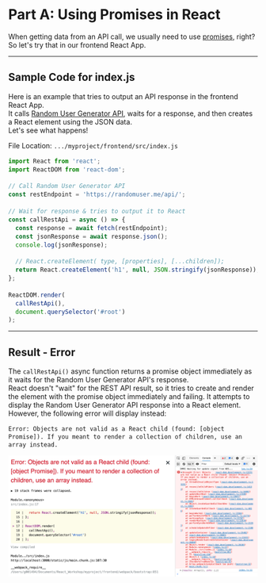 # Part A: Using Promises in React

When getting data from an API call, we usually need to use [promises](https://developer.mozilla.org/en-US/docs/Web/JavaScript/Guide/Using_promises), right?  
So let's try that in our frontend React App.

---

## Sample Code for index.js
Here is an example that tries to output an API response in the frontend React App.  
It calls [Random User Generator API](https://randomuser.me/api/), waits for a response, and then creates a React element using the JSON data.  
Let's see what happens!  

File Location: `.../myproject/frontend/src/index.js`

```jsx
import React from 'react';
import ReactDOM from 'react-dom';

// Call Random User Generator API
const restEndpoint = 'https://randomuser.me/api/';

// Wait for response & tries to output it to React
const callRestApi = async () => {
  const response = await fetch(restEndpoint);
  const jsonResponse = await response.json();
  console.log(jsonResponse);

  // React.createElement( type, [properties], [...children]);
  return React.createElement('h1', null, JSON.stringify(jsonResponse));
};

ReactDOM.render(
  callRestApi(),
  document.querySelector('#root')
);
```

---

## Result - Error

The `callRestApi()` async function returns a promise object immediately as it waits for the Random User Generator API's response.  
React doesn't "wait" for the REST API result, so it tries to create and render the element with the promise object immediately and failing.
It attempts to display the Random User Generator API response into a React element.  
However, the following error will display instead:

```text
Error: Objects are not valid as a React child (found: [object Promise]). If you meant to render a collection of children, use an array instead.
```

![Promise_Error.png - Kintone_React_Workshop - v2.1](https://github.com/ahandsel/Kintone_React_Workshop/blob/v2.1/ZZ_Graphics/Promise_Error.png?raw=true)
